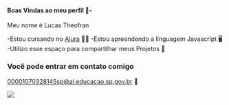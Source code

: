 #### Boas Vindas ao meu perfil 💸-

Meu nome é Lucas Theofran

-Estou cursando no [Alura](https://alura.com.br) 👨‍🎓
-Estou apreendendo a línguagem Javascript 🖥️
-Utilizo esse espaço para compartilhar meus Projetos 📖

### Você pode entrar em contato comigo 
00001070328145sp@al.educacao.sp.gov.br 📧

![](https://tenor.com/pt-BR/view/lebron-james-king-james-king-crown-lakers-gif-3644805052166030831)

